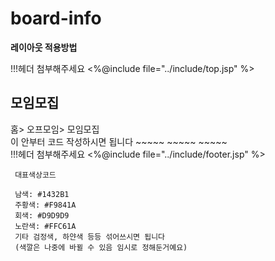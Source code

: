 # board-info


**레이아웃 적용방법**

  <body>
  !!!헤더 첨부해주세요
   <%@include file="../include/top.jsp" %>
  <div id="contents">
  <div id="contentsHeader">
  <h2>모임모집</h2>
  </div>
  <div id="contentsLocation">
  홈&gt 오프모임&gt 모임모집
  </div>
  <div id="contentsMain">
  이 안부터 코드 작성하시면 됩니다
  ~~~~~
  ~~~~~
  ~~~~~
  </div>
  </div>
  !!!헤더 첨부해주세요
   <%@include file="../include/footer.jsp" %>
  </body>
     
     
     대표색상코드
     
     남색: #1432B1
     주황색: #F9841A
     회색: #D9D9D9
     노란색: #FFC61A
     기타 검정색, 하얀색 등등 섞어쓰시면 됩니다
     (색깔은 나중에 바뀔 수 있음 임시로 정해둔거예요)
     
     
